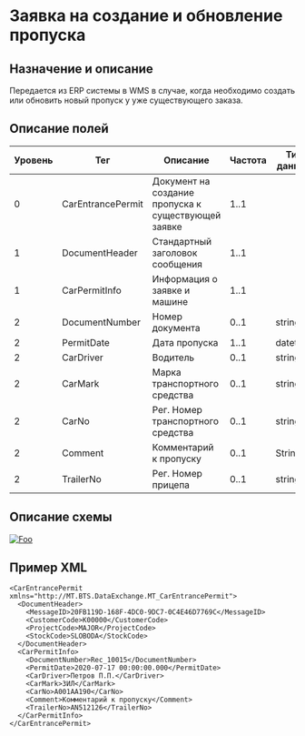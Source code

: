 # Заявка на создание и обновление пропуска

## Назначение и описание
Передается из ERP системы в WMS в случае, когда необходимо создать или обновить новый пропуск у уже существующего заказа.

## Описание полей
| Уровень | Тег               | Описание                                            | Частота | Тип данных | Размер поля | Комментарий              
| ------- | ----------------- | --------------------------------------------------- | ------- | ---------- | ----------- | -------------------------
| 0       | CarEntrancePermit | Документ на создание пропуска к существующей заявке | 1..1    |            |             |                          
| 1       | DocumentHeader    | Стандартный заголовок сообщения                     | 1..1    |            |             | Общая структура сообщения
| 1       | CarPermitInfo     | Информация о заявке и машине                        | 1..1    |            |             |                          
| 2       | DocumentNumber    | Номер документа                                     | 0..1    | string     | 50          |                          
| 2       | PermitDate        | Дата пропуска                                       | 1..1    | datetime   |             |                          
| 2       | CarDriver         | Водитель                                            | 0..1    | string     | 100         |                          
| 2       | CarMark           | Марка транспортного средства                        | 0..1    | string     | 50          |                          
| 2       | CarNo             | Рег. Номер транспортного средства                   | 0..1    | string     | 20          |                          
| 2       | Comment           | Комментарий к пропуску                              | 0..1    | String     | 250         |                          
| 2       | TrailerNo         | Рег. Номер прицепа                                  | 0..1    | string     | 50          |                          

## Описание схемы
<a href="/XSD/MT_CarEntrancePermit.xsd" rel="XSD">![Foo](https://user-images.githubusercontent.com/22858622/134012526-73d1b128-a2cd-4d14-8a13-10f81a57c04f.png)</a>

## Пример XML
```
<CarEntrancePermit xmlns="http://MT.BTS.DataExchange.MT_CarEntrancePermit">
  <DocumentHeader>
    <MessageID>20FB119D-168F-4DC0-9DC7-0C4E46D7769C</MessageID>
    <CustomerCode>К00000</CustomerCode>
    <ProjectCode>MAJOR</ProjectCode>
    <StockCode>SLOBODA</StockCode>
  </DocumentHeader>
  <CarPermitInfo>
    <DocumentNumber>Rec_10015</DocumentNumber>
    <PermitDate>2020-07-17 00:00:00.000</PermitDate>
    <CarDriver>Петров П.П.</CarDriver>
    <CarMark>ЗИЛ</CarMark>
    <CarNo>А001АА190</CarNo>
    <Comment>Комментарий к пропуску</Comment>
    <TrailerNo>AN512126</TrailerNo>
  </CarPermitInfo>
</CarEntrancePermit>
```
